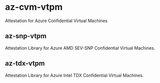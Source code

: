 # az-cvm-vtpm

Attestation for Azure Confidential Virtual Machines

## az-snp-vtpm

Attestation Library for Azure AMD SEV-SNP Confidential Virtual Machines.

## az-tdx-vtpm

Attestation Library for Azure Intel TDX Confidential Virtual Machines.
